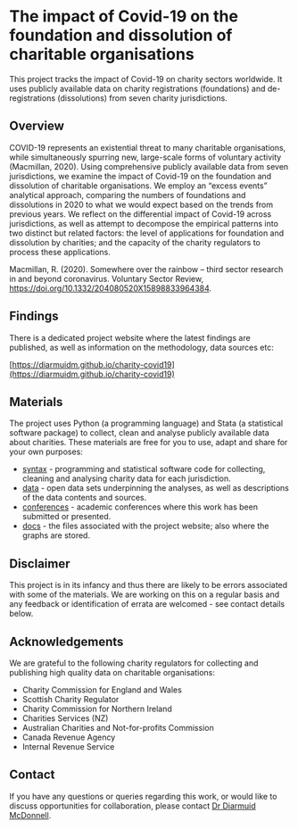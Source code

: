 # The impact of Covid-19 on the foundation and dissolution of charitable organisations

This project tracks the impact of Covid-19 on charity sectors worldwide. It uses publicly available data on charity registrations (foundations) and de-registrations (dissolutions) from seven charity jurisdictions.

## Overview

COVID-19 represents an existential threat to many charitable organisations, while simultaneously spurring new, large-scale forms of voluntary activity (Macmillan, 2020). Using comprehensive publicly available data from seven jurisdictions, we examine the impact of Covid-19 on the foundation and dissolution of charitable organisations. We employ an “excess events” analytical approach, comparing the numbers of foundations and dissolutions in 2020 to what we would expect based on the trends from previous years. We reflect on the differential impact of Covid-19 across jurisdictions, as well as attempt to decompose the empirical patterns into two distinct but related factors: the level of applications for foundation and dissolution by charities; and the capacity of the charity regulators to process these applications. 

Macmillan, R. (2020). Somewhere over the rainbow – third sector research in and beyond coronavirus. Voluntary Sector Review, https://doi.org/10.1332/204080520X15898833964384.

## Findings

There is a dedicated project website where the latest findings are published, as well as information on the methodology, data sources etc:

[https://diarmuidm.github.io/charity-covid19](https://diarmuidm.github.io/charity-covid19)

## Materials

The project uses Python (a programming language) and Stata (a statistical software package) to collect, clean and analyse publicly available data about charities. These materials are free for you to use, adapt and share for your own purposes:
* [syntax](./syntax) - programming and statistical software code for collecting, cleaning and analysing charity data for each jurisdiction.
* [data](./data) - open data sets underpinning the analyses, as well as descriptions of the data contents and sources.
* [conferences](./conferences) - academic conferences where this work has been submitted or presented.
* [docs](./docs) - the files associated with the project website; also where the graphs are stored.

## Disclaimer

This project is in its infancy and thus there are likely to be errors associated with some of the materials. We are working on this on a regular basis and any feedback or identification of errata are welcomed - see contact details below.

## Acknowledgements

We are grateful to the following charity regulators for collecting and publishing high quality data on charitable organisations:
* Charity Commission for England and Wales
* Scottish Charity Regulator
* Charity Commission for Northern Ireland
* Charities Services (NZ)
* Australian Charities and Not-for-profits Commission
* Canada Revenue Agency
* Internal Revenue Service

## Contact

If you have any questions or queries regarding this work, or would like to discuss opportunities for collaboration, please contact [Dr Diarmuid McDonnell](https://diarmuidm.github.io/charity-covid19/contact).

